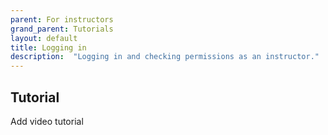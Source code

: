 ```yaml
---
parent: For instructors
grand_parent: Tutorials
layout: default
title: Logging in
description:  "Logging in and checking permissions as an instructor."
---
```


## Tutorial
Add video tutorial

